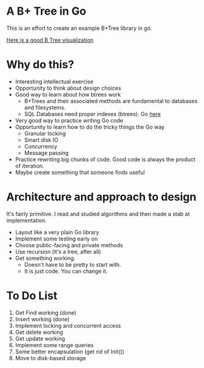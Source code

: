 # A B+ Tree in Go

This is an effort to create an example B+Tree library in go.

[Here is a good B Tree visualization](https://www.cs.usfca.edu/~galles/visualization/BTree.html)

# Why do this?
* Interesting intellectual exercise
* Opportunity to think about design choices
* Good way to learn about how btrees work
  * B+Trees and their associated methods are fundamental to databases and filesystems.
  * SQL Databases need proper indexes (btrees). Go [here](http://use-the-index-luke.com/)
* Very good way to practice writing Go code
* Opportunity to learn how to do the tricky things the Go way
  * Granular locking
  * Smart disk IO
  * Concurrency
  * Message passing
* Practice rewriting big chunks of code. Good code is always the product of iteration.
* Maybe create something that someone finds useful

# Architecture and approach to design
It's fairly primitive. I read and studied algorithms and then made a stab at implementation.
* Layout like a very plain Go library
* Implement some testing early on
* Choose public-facing and private methods
* Use recursion (it's a tree, after all)
* Get something working.
  * Doesn't have to be pretty to start with.
  * It is just code. You can change it.

# To Do List
1. Get Find working (done)
1. Insert working (done)
1. Implement locking and concurrent access
1. Get delete working
1. Get update working
1. Implement some range queries
1. Some better encapsulation (get rid of Init())
1. Move to disk-based storage
